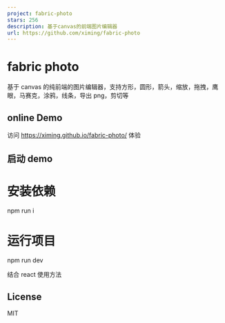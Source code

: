 ```yaml
---
project: fabric-photo
stars: 256
description: 基于canvas的前端图片编辑器
url: https://github.com/ximing/fabric-photo
---
```


fabric photo
============

基于 canvas 的纯前端的图片编辑器，支持方形，圆形，箭头，缩放，拖拽，鹰眼，马赛克，涂鸦，线条，导出 png，剪切等

online Demo
-----------

访问 https://ximing.github.io/fabric-photo/ 体验

启动 demo
-------

# 安装依赖
npm run i
# 运行项目
npm run dev

结合 react 使用方法

License
-------

MIT
